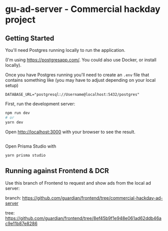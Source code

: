 # gu-ad-server - Commercial hackday project

## Getting Started

You'll need Postgres running locally to run the application.

(I'm using https://postgresapp.com/. You could also use Docker, or install locally).

Once you have Postgres running you'll need to create an `.env` file that contains something like (you may have to adjust depending on your local setup)

```
DATABASE_URL="postgresql://Username@localhost:5432/postgres"
```

First, run the development server:

```bash
npm run dev
# or
yarn dev
```

Open [http://localhost:3000](http://localhost:3000) with your browser to see the result.

##

Open Prisma Studio with

```bash
yarn prisma studio
```

## Running against Frontend & DCR

Use this branch of Frontend to request and show ads from the local ad server:

branch: https://github.com/guardian/frontend/tree/commercial-hackday-ad-server

tree: https://github.com/guardian/frontend/tree/8ef45b9f1e948e061ad62ddb46ac9e11b87e8286
